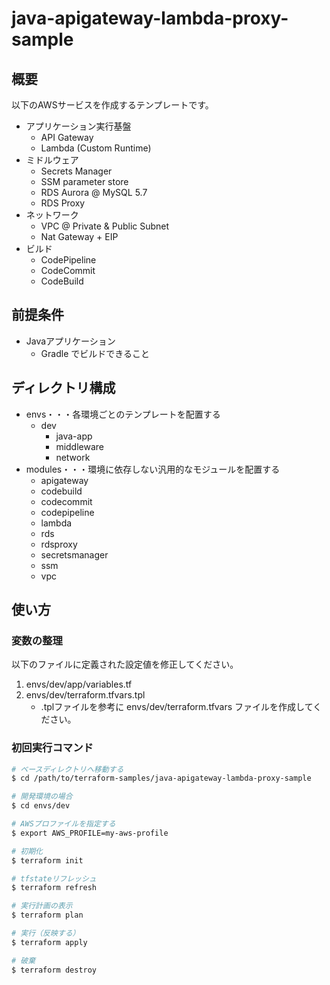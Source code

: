 # java-apigateway-lambda-proxy-sample

## 概要

以下のAWSサービスを作成するテンプレートです。

- アプリケーション実行基盤
  - API Gateway
  - Lambda (Custom Runtime)
- ミドルウェア
  - Secrets Manager
  - SSM parameter store
  - RDS Aurora @ MySQL 5.7
  - RDS Proxy
- ネットワーク
  - VPC @ Private & Public Subnet
  - Nat Gateway + EIP
- ビルド
  - CodePipeline
  - CodeCommit
  - CodeBuild

## 前提条件

- Javaアプリケーション
  - Gradle でビルドできること

## ディレクトリ構成

- envs・・・各環境ごとのテンプレートを配置する
  - dev
    - java-app
    - middleware
    - network
- modules・・・環境に依存しない汎用的なモジュールを配置する
  - apigateway
  - codebuild
  - codecommit
  - codepipeline
  - lambda
  - rds
  - rdsproxy
  - secretsmanager
  - ssm
  - vpc

## 使い方

### 変数の整理

以下のファイルに定義された設定値を修正してください。

1. envs/dev/app/variables.tf
1. envs/dev/terraform.tfvars.tpl
    - .tplファイルを参考に envs/dev/terraform.tfvars ファイルを作成してください。

### 初回実行コマンド

```bash
# ベースディレクトリへ移動する
$ cd /path/to/terraform-samples/java-apigateway-lambda-proxy-sample

# 開発環境の場合
$ cd envs/dev

# AWSプロファイルを指定する
$ export AWS_PROFILE=my-aws-profile

# 初期化
$ terraform init

# tfstateリフレッシュ
$ terraform refresh

# 実行計画の表示
$ terraform plan

# 実行（反映する）
$ terraform apply

# 破棄
$ terraform destroy
```
